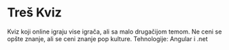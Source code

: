 # Treš Kviz
Kviz koji online igraju vise igrača, ali sa malo drugačijom temom. Ne ceni se opšte znanje, ali se ceni znanje pop kulture. Tehnologije: Angular i .net
